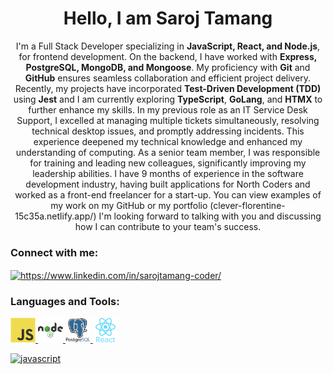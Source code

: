 <h1 align="center">Hello, I am Saroj Tamang</h1>
<p align="center">I'm a Full Stack Developer specializing in <b>JavaScript, React, and Node.js</b>, for frontend development. On the backend, I have worked with <b>Express, PostgreSQL, MongoDB, and Mongoose</b>. My proficiency with <b>Git</b> and <b>GitHub</b> ensures seamless collaboration and efficient project delivery. Recently, my projects have incorporated <b>Test-Driven Development (TDD)</b> using <b>Jest</b> and I am currently exploring <b>TypeScript</b>, <b>GoLang</b>, and <b>HTMX</b> to further enhance my skills. In my previous role as an IT Service Desk Support, I excelled at managing multiple tickets simultaneously, resolving technical desktop issues, and promptly addressing incidents. This experience deepened my technical knowledge and enhanced my understanding of computing. As a senior team member, I was responsible for training and leading new colleagues, significantly improving my leadership abilities. I have 9 months of experience in the software development industry, having built applications for North Coders and worked as a front-end freelancer for a start-up. You can view examples of my work on my GitHub or my portfolio (clever-florentine-15c35a.netlify.app/) I'm looking forward to talking with you and discussing how I can contribute to your team's success.</p>

<h3 align="left">Connect with me:</h3>
<p align="left">
<a href="https://www.linkedin.com/in/sarojtamang-coder/" target="blank"><img align="center" src="https://raw.githubusercontent.com/rahuldkjain/github-profile-readme-generator/master/src/images/icons/Social/linked-in-alt.svg" alt="https://www.linkedin.com/in/sarojtamang-coder/" height="30" width="40" /></a>
</p>

<h3 align="left">Languages and Tools:</h3>
<p align="left"> <a href="https://developer.mozilla.org/en-US/docs/Web/JavaScript" target="_blank" rel="noreferrer"> <img src="https://raw.githubusercontent.com/devicons/devicon/master/icons/javascript/javascript-original.svg" alt="javascript" width="40" height="40"/> </a> <a href="https://nodejs.org" target="_blank" rel="noreferrer"> <img src="https://raw.githubusercontent.com/devicons/devicon/master/icons/nodejs/nodejs-original-wordmark.svg" alt="nodejs" width="40" height="40"/> </a> <a href="https://www.postgresql.org" target="_blank" rel="noreferrer"> <img src="https://raw.githubusercontent.com/devicons/devicon/master/icons/postgresql/postgresql-original-wordmark.svg" alt="postgresql" width="40" height="40"/> </a> <a href="https://reactjs.org/" target="_blank" rel="noreferrer"> <img src="https://raw.githubusercontent.com/devicons/devicon/master/icons/react/react-original-wordmark.svg" alt="react" width="40" height="40"/> </a> </p>





<a href="https://htmx.org/" target="_blank" rel="noreferrer">


<img src="https://media.licdn.com/dms/image/v2/D4D12AQEF9-MNQb8cuA/article-cover_image-shrink_720_1280/article-cover_image-shrink_720_1280/0/1695729737133?e=1742428800&v=beta&t=p4hEMO9kZRH8rtnky4xZ59u5YMIDyzh8gB--CTc8fQo" alt="javascript" width="40" height="40"/> 
